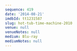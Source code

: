 ```yaml
---
sequence: 419
date: '2014-08-21'
imdbId: tt1231587
slug: hot-tub-time-machine-2010
venue: null
venueNotes: null
medium: Blu-ray
mediumNotes: null
---
```


